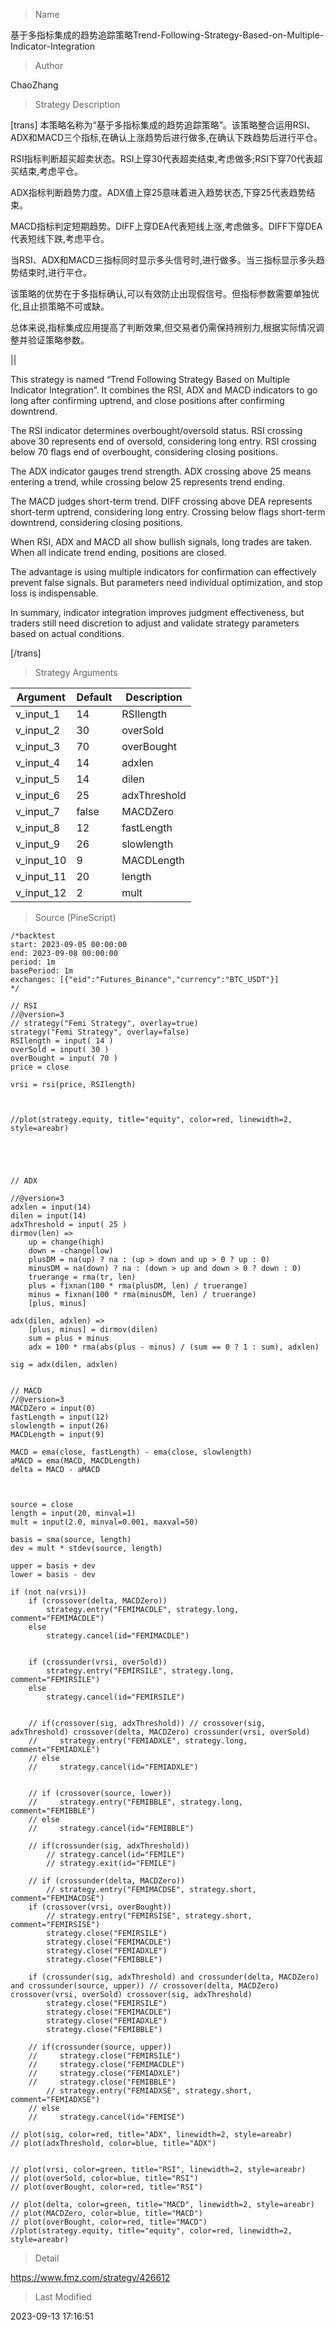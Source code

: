 
> Name

基于多指标集成的趋势追踪策略Trend-Following-Strategy-Based-on-Multiple-Indicator-Integration

> Author

ChaoZhang

> Strategy Description


[trans]
本策略名称为“基于多指标集成的趋势追踪策略”。该策略整合运用RSI、ADX和MACD三个指标,在确认上涨趋势后进行做多,在确认下跌趋势后进行平仓。

RSI指标判断超买超卖状态。RSI上穿30代表超卖结束,考虑做多;RSI下穿70代表超买结束,考虑平仓。

ADX指标判断趋势力度。ADX值上穿25意味着进入趋势状态,下穿25代表趋势结束。

MACD指标判定短期趋势。DIFF上穿DEA代表短线上涨,考虑做多。DIFF下穿DEA代表短线下跌,考虑平仓。

当RSI、ADX和MACD三指标同时显示多头信号时,进行做多。当三指标显示多头趋势结束时,进行平仓。

该策略的优势在于多指标确认,可以有效防止出现假信号。但指标参数需要单独优化,且止损策略不可或缺。

总体来说,指标集成应用提高了判断效果,但交易者仍需保持辨别力,根据实际情况调整并验证策略参数。



||



This strategy is named “Trend Following Strategy Based on Multiple Indicator Integration”. It combines the RSI, ADX and MACD indicators to go long after confirming uptrend, and close positions after confirming downtrend.

The RSI indicator determines overbought/oversold status. RSI crossing above 30 represents end of oversold, considering long entry. RSI crossing below 70 flags end of overbought, considering closing positions.

The ADX indicator gauges trend strength. ADX crossing above 25 means entering a trend, while crossing below 25 represents trend ending. 

The MACD judges short-term trend. DIFF crossing above DEA represents short-term uptrend, considering long entry. Crossing below flags short-term downtrend, considering closing positions.

When RSI, ADX and MACD all show bullish signals, long trades are taken. When all indicate trend ending, positions are closed.

The advantage is using multiple indicators for confirmation can effectively prevent false signals. But parameters need individual optimization, and stop loss is indispensable.

In summary, indicator integration improves judgment effectiveness, but traders still need discretion to adjust and validate strategy parameters based on actual conditions.

[/trans]

> Strategy Arguments



|Argument|Default|Description|
|----|----|----|
|v_input_1|14|RSIlength|
|v_input_2|30|overSold|
|v_input_3|70|overBought|
|v_input_4|14|adxlen|
|v_input_5|14|dilen|
|v_input_6|25|adxThreshold|
|v_input_7|false|MACDZero|
|v_input_8|12|fastLength|
|v_input_9|26|slowlength|
|v_input_10|9|MACDLength|
|v_input_11|20|length|
|v_input_12|2|mult|


> Source (PineScript)

``` pinescript
/*backtest
start: 2023-09-05 00:00:00
end: 2023-09-08 00:00:00
period: 1m
basePeriod: 1m
exchanges: [{"eid":"Futures_Binance","currency":"BTC_USDT"}]
*/

// RSI
//@version=3
// strategy("Femi Strategy", overlay=true)
strategy("Femi Strategy", overlay=false)
RSIlength = input( 14 )
overSold = input( 30 )
overBought = input( 70 )
price = close

vrsi = rsi(price, RSIlength)



//plot(strategy.equity, title="equity", color=red, linewidth=2, style=areabr)





// ADX

//@version=3
adxlen = input(14)
dilen = input(14)
adxThreshold = input( 25 )
dirmov(len) =>
	up = change(high)
	down = -change(low)
	plusDM = na(up) ? na : (up > down and up > 0 ? up : 0)
    minusDM = na(down) ? na : (down > up and down > 0 ? down : 0)
	truerange = rma(tr, len)
	plus = fixnan(100 * rma(plusDM, len) / truerange)
	minus = fixnan(100 * rma(minusDM, len) / truerange)
	[plus, minus]

adx(dilen, adxlen) =>
	[plus, minus] = dirmov(dilen)
	sum = plus + minus
	adx = 100 * rma(abs(plus - minus) / (sum == 0 ? 1 : sum), adxlen)

sig = adx(dilen, adxlen)


// MACD
//@version=3
MACDZero = input(0)
fastLength = input(12)
slowlength = input(26)
MACDLength = input(9)

MACD = ema(close, fastLength) - ema(close, slowlength)
aMACD = ema(MACD, MACDLength)
delta = MACD - aMACD



source = close
length = input(20, minval=1)
mult = input(2.0, minval=0.001, maxval=50)

basis = sma(source, length)
dev = mult * stdev(source, length)

upper = basis + dev
lower = basis - dev

if (not na(vrsi))
    if (crossover(delta, MACDZero))
        strategy.entry("FEMIMACDLE", strategy.long, comment="FEMIMACDLE")
    else
        strategy.cancel(id="FEMIMACDLE")
        
    
    if (crossunder(vrsi, overSold))
        strategy.entry("FEMIRSILE", strategy.long, comment="FEMIRSILE")
    else
        strategy.cancel(id="FEMIRSILE")
        
        
    // if(crossover(sig, adxThreshold)) // crossover(sig, adxThreshold) crossover(delta, MACDZero) crossunder(vrsi, overSold)
    //     strategy.entry("FEMIADXLE", strategy.long, comment="FEMIADXLE")
    // else
    //     strategy.cancel(id="FEMIADXLE")
        
        
    // if (crossover(source, lower))
    //     strategy.entry("FEMIBBLE", strategy.long, comment="FEMIBBLE")
    // else
    //     strategy.cancel(id="FEMIBBLE")
        
    // if(crossunder(sig, adxThreshold))
        // strategy.cancel(id="FEMILE")
        // strategy.exit(id="FEMILE")
        
    // if (crossunder(delta, MACDZero))
        // strategy.entry("FEMIMACDSE", strategy.short, comment="FEMIMACDSE")
    if (crossover(vrsi, overBought))
        // strategy.entry("FEMIRSISE", strategy.short, comment="FEMIRSISE")
        strategy.close("FEMIRSILE")
        strategy.close("FEMIMACDLE")
        strategy.close("FEMIADXLE")
        strategy.close("FEMIBBLE")
    
    if (crossunder(sig, adxThreshold) and crossunder(delta, MACDZero) and crossunder(source, upper)) // crossover(delta, MACDZero) crossover(vrsi, overSold) crossover(sig, adxThreshold)
        strategy.close("FEMIRSILE")
        strategy.close("FEMIMACDLE")
        strategy.close("FEMIADXLE")
        strategy.close("FEMIBBLE")
        
    // if(crossunder(source, upper))
    //     strategy.close("FEMIRSILE")
    //     strategy.close("FEMIMACDLE")
    //     strategy.close("FEMIADXLE")
    //     strategy.close("FEMIBBLE")
        // strategy.entry("FEMIADXSE", strategy.short, comment="FEMIADXSE")
    // else
    //     strategy.cancel(id="FEMISE")

// plot(sig, color=red, title="ADX", linewidth=2, style=areabr)
// plot(adxThreshold, color=blue, title="ADX")


// plot(vrsi, color=green, title="RSI", linewidth=2, style=areabr)
// plot(overSold, color=blue, title="RSI")
// plot(overBought, color=red, title="RSI")

// plot(delta, color=green, title="MACD", linewidth=2, style=areabr)
// plot(MACDZero, color=blue, title="MACD")
// plot(overBought, color=red, title="MACD")
//plot(strategy.equity, title="equity", color=red, linewidth=2, style=areabr)
```

> Detail

https://www.fmz.com/strategy/426612

> Last Modified

2023-09-13 17:16:51
